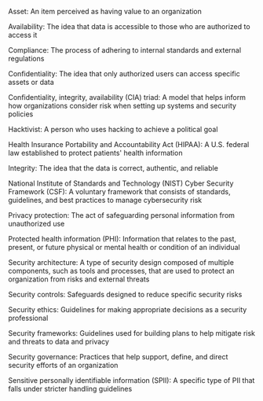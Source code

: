 Asset: An item perceived as having value to an organization 

Availability: The idea that data is accessible to those who are authorized to access it

Compliance: The process of adhering to internal standards and external regulations

Confidentiality: The idea that only authorized users can access specific assets or data

Confidentiality, integrity, availability (CIA) triad: A model that helps inform how organizations consider risk when setting up systems and security policies

Hacktivist: A person who uses hacking to achieve a political goal

Health Insurance Portability and Accountability Act (HIPAA): A U.S. federal law established to protect patients' health information

Integrity: The idea that the data is correct, authentic, and reliable

National Institute of Standards and Technology (NIST) Cyber Security Framework (CSF): A voluntary framework that consists of standards, guidelines, and best practices to manage cybersecurity risk

Privacy protection: The act of safeguarding personal information from unauthorized use

Protected health information (PHI): Information that relates to the past, present, or future physical or mental health or condition of an individual

Security architecture: A type of security design composed of multiple components, such as tools and processes, that are used to protect an organization from risks and external threats

Security controls: Safeguards designed to reduce specific security risks

Security ethics: Guidelines for making appropriate decisions as a security professional

Security frameworks: Guidelines used for building plans to help mitigate risk and threats to data and privacy

Security governance: Practices that help support, define, and direct security efforts of an organization

Sensitive personally identifiable information (SPII): A specific type of PII that falls under stricter handling guidelines
